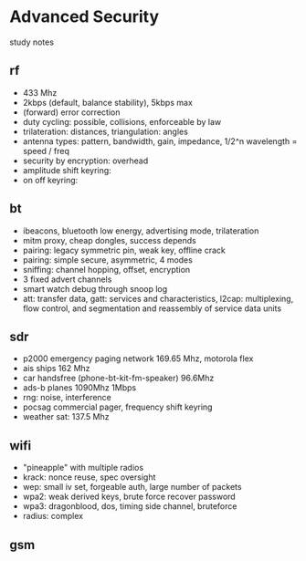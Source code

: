 # Advanced Security

study notes

## rf

- 433 Mhz
- 2kbps (default, balance stability), 5kbps max
- (forward) error correction
- duty cycling: possible, collisions, enforceable by law
- trilateration: distances, triangulation: angles
- antenna types: pattern, bandwidth, gain, impedance, 1/2^n wavelength = speed / freq
- security by encryption: overhead
- amplitude shift keyring:
- on off keyring:

## bt

- ibeacons, bluetooth low energy, advertising mode, trilateration
- mitm proxy, cheap dongles, success depends
- pairing: legacy symmetric pin, weak key, offline crack
- pairing: simple secure, asymmetric, 4 modes
- sniffing: channel hopping, offset, encryption
- 3 fixed advert channels
- smart watch debug through snoop log
- att: transfer data, gatt: services and characteristics, l2cap: multiplexing, flow control, and segmentation and reassembly of service data units

## sdr

- p2000 emergency paging network 169.65 Mhz, motorola flex
- ais ships 162 Mhz
- car handsfree (phone-bt-kit-fm-speaker) 96.6Mhz
- ads-b planes 1090Mhz 1Mbps
- rng: noise, interference
- pocsag commercial pager, frequency shift keyring
- weather sat: 137.5 Mhz

## wifi

- "pineapple" with multiple radios
- krack: nonce reuse, spec oversight
- wep: small iv set, forgeable auth, large number of packets
- wpa2: weak derived keys, brute force recover password
- wpa3: dragonblood, dos, timing side channel, bruteforce
- radius: complex

## gsm
